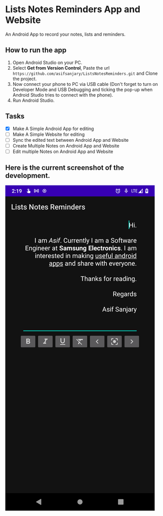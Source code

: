 # Lists Notes Reminders App and Website
An Android App to record your notes, lists and reminders.
## How to run the app
1. Open Android Studio on your PC.
2. Select **Get from Version Control**, Paste the url `https://github.com/asifsanjary/ListsNotesReminders.git` and Clone the project.
3. Now connect your phone to PC via USB cable (Don't forget to turn on Developer Mode and USB Debugging and ticking the pop-up when Android Studio tries to connect with the phone).
4. Run Android Studio.

## Tasks
- [x] Make A Simple Android App for editing
- [ ] Make A Simple Website for editing
- [ ] Sync the edited text between Android App and Website
- [ ] Create Multiple Notes on Android App and Website
- [ ] Edit multiple Notes on Android App and Website

## Here is the current screenshot of the development.
![Alt text](./AppScreenshots/Screenshot_Apr_7_2021_2_19_31_AM.png?raw=true "Text Editing on Phone")
